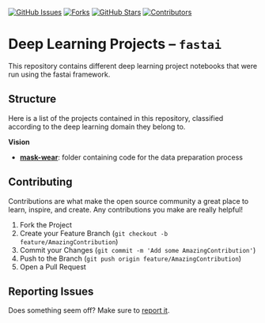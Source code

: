 [![GitHub Issues][issues-shield]][issues-url]
[![Forks][forks-shield]][forks-url]
[![GitHub Stars][stars-shield]][stars-url]
[![Contributors][contributors-shield]][contributors-url]


# Deep Learning Projects – `fastai`

This repository contains different deep learning project notebooks that were run using the fastai framework. 

## Structure

Here is a list of the projects contained in this repository, classified according to the deep learning domain they belong to.

**Vision**

- **[mask-wear](https://github.com/luca-martial/fastai-projects/mask-wear)**: folder containing code for the data preparation process

## Contributing

Contributions are what make the open source community a great place to learn, inspire, and create. Any contributions you make are really helpful!

1. Fork the Project
2. Create your Feature Branch (`git checkout -b feature/AmazingContribution`)
3. Commit your Changes (`git commit -m 'Add some AmazingContribution'`)
4. Push to the Branch (`git push origin feature/AmazingContribution`)
5. Open a Pull Request

## Reporting Issues

Does something seem off? Make sure to [report it](https://github.com/luca-martial/fastai-projects/issues).

<!-- MARKDOWN LINKS & IMAGES -->
<!-- https://www.markdownguide.org/basic-syntax/#reference-style-links -->
[issues-shield]: https://img.shields.io/github/issues/luca-martial/fastai-projects.svg
[issues-url]: https://github.com/luca-martial/fastai-projects/issues

[forks-shield]: https://img.shields.io/github/forks/luca-martial/fastai-projects.svg
[forks-url]: https://github.com/luca-martial/fastai-projects/forks

[stars-shield]: https://img.shields.io/github/stars/luca-martial/fastai-projects.svg
[stars-url]: https://github.com/luca-martial/fastai-projects/stargazers

[contributors-shield]: https://img.shields.io/github/contributors/luca-martial/fastai-projects.svg
[contributors-url]: https://github.com/luca-martial/fastai-projects/contributors
